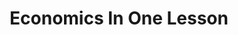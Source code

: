 ---
layout: books
title: Economics In One Lesson
subtitle: 
essential: true
categories: ['economics']
authors: ['Henry Hazlitt']
authors_twitter: ['']
excerpt: .
resource_url: 
amazon_url: https://www.amazon.com/dp/0517548232
---